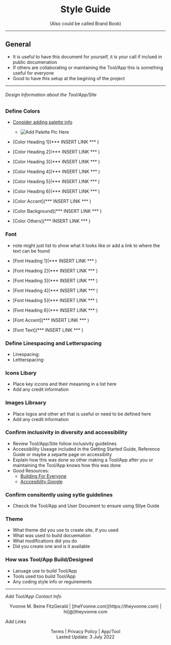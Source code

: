 <h1 align="center">Style Guide</h1>
<p align="center">(Also could be called Brand Book)</p>

---

## General

- It is useful to have this document for yourself, it is your call if inclued in public documenation
- If others are collaborating or maintaining the Tool/App this is something useful for everyone
- Good to have this setup at the begining of the project

---

###### _Design Information about the Tool/App/Site_  

### Define Colors
- [Consider adding palette info](https://coolors.co/)
   - <img
  src="/path/to/img.jpg"
  alt="Add Palette Pic Here"
  title="Optional title"
  style="display: inline-block; margin: 0 auto; max-width: 300px">

- [Color Heading 1](*** INSERT LINK *** )
- [Color Heading 2](*** INSERT LINK *** )
- [Color Heading 3](*** INSERT LINK *** )
- [Color Heading 4](*** INSERT LINK *** )
- [Color Heading 5](*** INSERT LINK *** )
- [Color Heading 6](*** INSERT LINK *** )

- [Color Accent](*** INSERT LINK *** )
- [Color Background](*** INSERT LINK *** )
- [Color Others](*** INSERT LINK *** )


### Font
- note might just list to show what it looks like or add a link to where the text can be found

- [Font Heading 1](*** INSERT LINK *** )
- [Font Heading 2](*** INSERT LINK *** )
- [Font Heading 3](*** INSERT LINK *** )
- [Font Heading 4](*** INSERT LINK *** )
- [Font Heading 5](*** INSERT LINK *** )
- [Font Heading 6](*** INSERT LINK *** )

- [Font Accent](*** INSERT LINK *** )
- [Font Text](*** INSERT LINK *** )

### Define Linespacing and Letterspacing 
  - Linespacing:
  - Lettterspacing: 

###  Icons Libary
  - Place key iccons and their meaaning in a list here
  - Add any credit information

###  Images Libraary
  - Place logos and other art that is useful or need to be defined here
  - Add any credit information

### Confirm inclusivity in diversity and accessibility
  - Review Tool/App/Site follow inclusivity guidelines 
  - Accessibility Useage included in the Getting Started Guide, Reference Guide or maybe a separte page on accessiblity
  - Explain how this was done so other making a Tool/App after you or maintaining the Tool/App knows how this was done
  - Good Resources:
    - [Building For Everyone](https://design.google/library/building-for-everyone/#:~:text=On%20our%20diversity%20and%20inclusion,of%20the%20users%20we%20serve.%E2%80%9D)
    - [Acccesiblity Google](https://www.google.com/accessibility/)

### Confirm consitently using sytle guidelines  
  - Checck the Tool/App and User Document to ensure using Stlye Guide

### Theme
  - What theme did you use to create site, if you used
  - What was used to build docuemation
  - What modifications did you do
  - Did you create one and is it available

### How was Tool/App Build/Designed 
  - Lanuage use to build Tool/App 
  - Tools used too build Tool/App
  - Any coding style info or reguirements



---
_Add Tool/App Contact Info_
<center>Yvonne M. Beine FitzGerald | [theYvonne.com](https://theyvonne.com) | hi[@]theyvonne.com </center>  

_Add Links_

<center>Terms | Privacy Policy | App/Tool </center>

<center>Lasted Update: 3 July 2022 </center>


